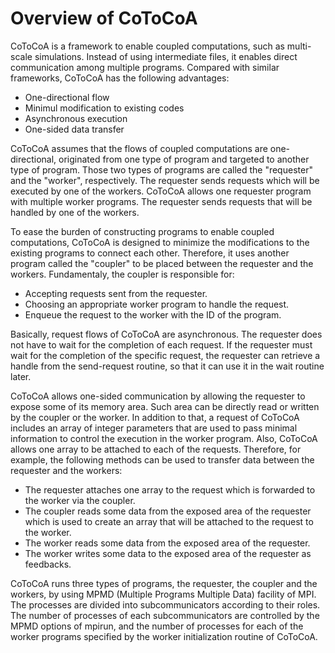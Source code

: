 Overview of CoToCoA
======

CoToCoA is a framework to enable coupled computations, such as multi-scale simulations. Instead of using intermediate files, it enables direct communication among multiple programs.
Compared with similar frameworks, CoToCoA has the following advantages:
- One-directional flow
- Minimul modification to existing codes
- Asynchronous execution
- One-sided data transfer

CoToCoA assumes that the flows of coupled computations are one-directional, originated from one type of program and targeted to another type of program. Those two types of programs are called the "requester" and the "worker", respectively. The requester sends requests which will be executed by one of the workers. CoToCoA allows one requester program with multiple worker programs. The requester sends requests that will be handled by one of the workers.

To ease the burden of constructing programs to enable coupled computations, CoToCoA is designed to minimize the modifications to the existing programs to connect each other. Therefore, it uses another program called the "coupler" to be placed between the requester and the workers. 
Fundamentaly, the coupler is responsible for:
- Accepting requests sent from the requester.
- Choosing an appropriate worker program to handle the request.
- Enqueue the request to the worker with the ID of the program.

Basically, request flows of CoToCoA are asynchronous. The requester does not have to wait for the completion of each request. If the requester must wait for the completion of the specific request, the requester can retrieve a handle from the send-request routine, so that it can use it in the wait routine later.

CoToCoA allows one-sided communication by allowing the requester to expose some of its memory area.
Such area can be directly read or written by the coupler or the worker.
In addition to that, a request of CoToCoA includes an array of integer parameters that are used to pass minimal information to control the execution in the worker program. 
Also, CoToCoA allows one array to be attached to each of the requests. 
Therefore, for example, the following methods can be used to transfer data between the requester and the workers:
- The requester attaches one array to the request which is forwarded to the worker via the coupler.
- The coupler reads some data from the exposed area of the requester which is used to create an array that will be attached to the request to the worker.
- The worker reads some data from the exposed area of the requester.
- The worker writes some data to the exposed area of the requester as feedbacks.

CoToCoA runs three types of programs, the requester, the coupler and the workers, by using MPMD (Multiple Programs Multiple Data) facility of MPI.
The processes are divided into subcommunicators according to their roles.
The number of processes of each subcommunicators are controlled by the MPMD options of mpirun, and the number of processes for each of the worker programs specified by the worker initialization routine of CoToCoA.

